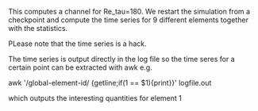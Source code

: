 This computes a channel for Re_tau=180. We restart the simulation from a checkpoint and compute the time series for 9 different elements together with the statistics.

PLease note that the time series is a hack.

The time series is output directly in the log file so the time seres for a certain point can be extracted with awk e.g.

awk '/global-element-id/ {getline;if(1 == $1){print}}' logfile.out

which outputs the interesting quantities for element 1

